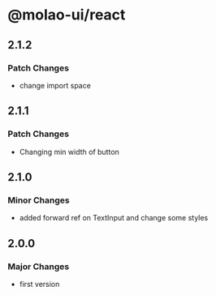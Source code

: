 # @molao-ui/react

## 2.1.2

### Patch Changes

- change import space

## 2.1.1

### Patch Changes

- Changing min width of button

## 2.1.0

### Minor Changes

- added forward ref on TextInput and change some styles

## 2.0.0

### Major Changes

- first version
